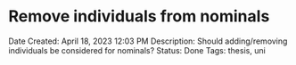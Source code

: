 # Remove individuals from nominals

Date Created: April 18, 2023 12:03 PM
Description: Should adding/removing individuals be considered for nominals?
Status: Done
Tags: thesis, uni
